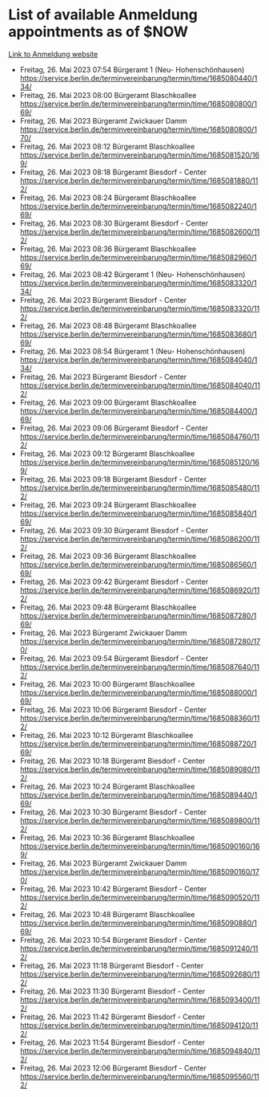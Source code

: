 # List of available Anmeldung appointments as of $NOW
[Link to Anmeldung website](https://service.berlin.de/terminvereinbarung/termin/tag.php?termin=1&anliegen[]=120686&dienstleisterlist=122210,122217,327316,122219,327312,122227,327314,122231,327346,122243,327348,122254,122252,329742,122260,329745,122262,329748,122271,327278,122273,327274,122277,327276,330436,122280,327294,122282,327290,122284,327292,122291,327270,122285,327266,122286,327264,122296,327268,150230,329760,122297,327286,122294,327284,122312,329763,122314,329775,122304,327330,122311,327334,122309,327332,317869,122281,327352,122279,329772,122283,122276,327324,122274,327326,122267,329766,122246,327318,122251,327320,122257,327322,122208,327298,122226,327300&herkunft=http%3A%2F%2Fservice.berlin.de%2Fdienstleistung%2F120686%2F)
- Freitag, 26. Mai 2023 07:54 Bürgeramt 1 (Neu- Hohenschönhausen) https://service.berlin.de/terminvereinbarung/termin/time/1685080440/134/
- Freitag, 26. Mai 2023 08:00 Bürgeramt Blaschkoallee https://service.berlin.de/terminvereinbarung/termin/time/1685080800/169/
- Freitag, 26. Mai 2023  Bürgeramt Zwickauer Damm https://service.berlin.de/terminvereinbarung/termin/time/1685080800/170/
- Freitag, 26. Mai 2023 08:12 Bürgeramt Blaschkoallee https://service.berlin.de/terminvereinbarung/termin/time/1685081520/169/
- Freitag, 26. Mai 2023 08:18 Bürgeramt Biesdorf - Center https://service.berlin.de/terminvereinbarung/termin/time/1685081880/112/
- Freitag, 26. Mai 2023 08:24 Bürgeramt Blaschkoallee https://service.berlin.de/terminvereinbarung/termin/time/1685082240/169/
- Freitag, 26. Mai 2023 08:30 Bürgeramt Biesdorf - Center https://service.berlin.de/terminvereinbarung/termin/time/1685082600/112/
- Freitag, 26. Mai 2023 08:36 Bürgeramt Blaschkoallee https://service.berlin.de/terminvereinbarung/termin/time/1685082960/169/
- Freitag, 26. Mai 2023 08:42 Bürgeramt 1 (Neu- Hohenschönhausen) https://service.berlin.de/terminvereinbarung/termin/time/1685083320/134/
- Freitag, 26. Mai 2023  Bürgeramt Biesdorf - Center https://service.berlin.de/terminvereinbarung/termin/time/1685083320/112/
- Freitag, 26. Mai 2023 08:48 Bürgeramt Blaschkoallee https://service.berlin.de/terminvereinbarung/termin/time/1685083680/169/
- Freitag, 26. Mai 2023 08:54 Bürgeramt 1 (Neu- Hohenschönhausen) https://service.berlin.de/terminvereinbarung/termin/time/1685084040/134/
- Freitag, 26. Mai 2023  Bürgeramt Biesdorf - Center https://service.berlin.de/terminvereinbarung/termin/time/1685084040/112/
- Freitag, 26. Mai 2023 09:00 Bürgeramt Blaschkoallee https://service.berlin.de/terminvereinbarung/termin/time/1685084400/169/
- Freitag, 26. Mai 2023 09:06 Bürgeramt Biesdorf - Center https://service.berlin.de/terminvereinbarung/termin/time/1685084760/112/
- Freitag, 26. Mai 2023 09:12 Bürgeramt Blaschkoallee https://service.berlin.de/terminvereinbarung/termin/time/1685085120/169/
- Freitag, 26. Mai 2023 09:18 Bürgeramt Biesdorf - Center https://service.berlin.de/terminvereinbarung/termin/time/1685085480/112/
- Freitag, 26. Mai 2023 09:24 Bürgeramt Blaschkoallee https://service.berlin.de/terminvereinbarung/termin/time/1685085840/169/
- Freitag, 26. Mai 2023 09:30 Bürgeramt Biesdorf - Center https://service.berlin.de/terminvereinbarung/termin/time/1685086200/112/
- Freitag, 26. Mai 2023 09:36 Bürgeramt Blaschkoallee https://service.berlin.de/terminvereinbarung/termin/time/1685086560/169/
- Freitag, 26. Mai 2023 09:42 Bürgeramt Biesdorf - Center https://service.berlin.de/terminvereinbarung/termin/time/1685086920/112/
- Freitag, 26. Mai 2023 09:48 Bürgeramt Blaschkoallee https://service.berlin.de/terminvereinbarung/termin/time/1685087280/169/
- Freitag, 26. Mai 2023  Bürgeramt Zwickauer Damm https://service.berlin.de/terminvereinbarung/termin/time/1685087280/170/
- Freitag, 26. Mai 2023 09:54 Bürgeramt Biesdorf - Center https://service.berlin.de/terminvereinbarung/termin/time/1685087640/112/
- Freitag, 26. Mai 2023 10:00 Bürgeramt Blaschkoallee https://service.berlin.de/terminvereinbarung/termin/time/1685088000/169/
- Freitag, 26. Mai 2023 10:06 Bürgeramt Biesdorf - Center https://service.berlin.de/terminvereinbarung/termin/time/1685088360/112/
- Freitag, 26. Mai 2023 10:12 Bürgeramt Blaschkoallee https://service.berlin.de/terminvereinbarung/termin/time/1685088720/169/
- Freitag, 26. Mai 2023 10:18 Bürgeramt Biesdorf - Center https://service.berlin.de/terminvereinbarung/termin/time/1685089080/112/
- Freitag, 26. Mai 2023 10:24 Bürgeramt Blaschkoallee https://service.berlin.de/terminvereinbarung/termin/time/1685089440/169/
- Freitag, 26. Mai 2023 10:30 Bürgeramt Biesdorf - Center https://service.berlin.de/terminvereinbarung/termin/time/1685089800/112/
- Freitag, 26. Mai 2023 10:36 Bürgeramt Blaschkoallee https://service.berlin.de/terminvereinbarung/termin/time/1685090160/169/
- Freitag, 26. Mai 2023  Bürgeramt Zwickauer Damm https://service.berlin.de/terminvereinbarung/termin/time/1685090160/170/
- Freitag, 26. Mai 2023 10:42 Bürgeramt Biesdorf - Center https://service.berlin.de/terminvereinbarung/termin/time/1685090520/112/
- Freitag, 26. Mai 2023 10:48 Bürgeramt Blaschkoallee https://service.berlin.de/terminvereinbarung/termin/time/1685090880/169/
- Freitag, 26. Mai 2023 10:54 Bürgeramt Biesdorf - Center https://service.berlin.de/terminvereinbarung/termin/time/1685091240/112/
- Freitag, 26. Mai 2023 11:18 Bürgeramt Biesdorf - Center https://service.berlin.de/terminvereinbarung/termin/time/1685092680/112/
- Freitag, 26. Mai 2023 11:30 Bürgeramt Biesdorf - Center https://service.berlin.de/terminvereinbarung/termin/time/1685093400/112/
- Freitag, 26. Mai 2023 11:42 Bürgeramt Biesdorf - Center https://service.berlin.de/terminvereinbarung/termin/time/1685094120/112/
- Freitag, 26. Mai 2023 11:54 Bürgeramt Biesdorf - Center https://service.berlin.de/terminvereinbarung/termin/time/1685094840/112/
- Freitag, 26. Mai 2023 12:06 Bürgeramt Biesdorf - Center https://service.berlin.de/terminvereinbarung/termin/time/1685095560/112/
